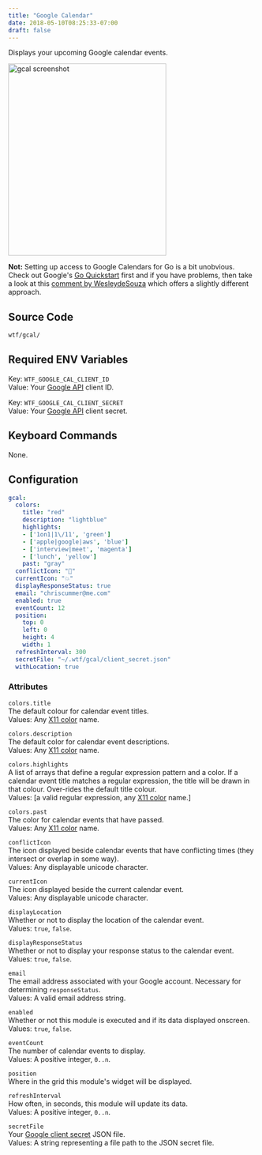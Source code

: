 ```yaml
---
title: "Google Calendar"
date: 2018-05-10T08:25:33-07:00
draft: false
---
```


Displays your upcoming Google calendar events.

<img src="/imgs/modules/gcal.png" width="320" height="389" alt="gcal screenshot" />

**Not:** Setting up access to Google Calendars for Go is a bit unobvious. Check out Google's [Go Quickstart](https://developers.google.com/calendar/quickstart/go)
first and if you have problems, then take a look at this [comment by WesleydeSouza](https://github.com/andrewzolotukhin/wtf/issues/83#issuecomment-393665229) which offers a slightly different approach.

## Source Code

```bash
wtf/gcal/
```

## Required ENV Variables

<span class="caption">Key:</span> `WTF_GOOGLE_CAL_CLIENT_ID` <br />
<span class="caption">Value:</span> Your <a href="https://developers.google.com/calendar/auth">Google API</a> client ID.

<span class="caption">Key:</span> `WTF_GOOGLE_CAL_CLIENT_SECRET` <br />
<span class="caption">Value:</span> Your <a href="https://developers.google.com/calendar/auth">Google API</a> client secret.

## Keyboard Commands

None.

## Configuration

```yaml
gcal:
  colors:
    title: "red"
    description: "lightblue"
    highlights:
    - ['1on1|1\/11', 'green']
    - ['apple|google|aws', 'blue']
    - ['interview|meet', 'magenta']
    - ['lunch', 'yellow']
    past: "gray"
  conflictIcon: "🚨"
  currentIcon: "💥"
  displayResponseStatus: true
  email: "chriscummer@me.com"
  enabled: true
  eventCount: 12
  position:
    top: 0
    left: 0
    height: 4
    width: 1
  refreshInterval: 300
  secretFile: "~/.wtf/gcal/client_secret.json"
  withLocation: true
```

### Attributes

`colors.title` <br />
The default colour for calendar event titles. <br />
Values: Any <a href="https://en.wikipedia.org/wiki/X11_color_names">X11 color</a> name.

`colors.description` <br />
The default color for calendar event descriptions. <br />
Values: Any <a href="https://en.wikipedia.org/wiki/X11_color_names">X11 color</a> name.

`colors.highlights` <br />
A list of arrays that define a regular expression pattern and a color.
If a calendar event title matches a regular expression, the title will
be drawn in that colour. Over-rides the default title colour. <br />
Values: [a valid regular expression, any <a href="https://en.wikipedia.org/wiki/X11_color_names">X11 color</a> name.]

`colors.past` <br />
The color for calendar events that have passed. <br />
Values: Any <a href="https://en.wikipedia.org/wiki/X11_color_names">X11 color</a> name.

`conflictIcon` <br />
The icon displayed beside calendar events that have conflicting times
(they intersect or overlap in some way). <br />
Values: Any displayable unicode character.

`currentIcon` <br />
The icon displayed beside the current calendar event. <br />
Values: Any displayable unicode character.

`displayLocation` <br />
Whether or not to display the location of the calendar event. <br />
Values: `true`, `false`.

`displayResponseStatus` <br />
Whether or not to display your response status to the calendar event.
<br />
Values: `true`, `false`.

`email` <br />
The email address associated with your Google account. Necessary for
determining `responseStatus`. <br />
Values: A valid email address string.

`enabled` <br />
Whether or not this module is executed and if its data displayed onscreen. <br />
Values: `true`, `false`.

`eventCount` <br />
The number of calendar events to display. <br />
Values: A positive integer, `0..n`.

`position` <br />
Where in the grid this module's widget will be displayed. <br />

`refreshInterval` <br />
How often, in seconds, this module will update its data. <br />
Values: A positive integer, `0..n`.

`secretFile` <br />
Your <a href="https://developers.google.com/calendar/quickstart/go">Google client secret</a> JSON file. <br />
Values: A string representing a file path to the JSON secret file.

